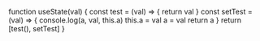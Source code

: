 function useState(val) {
    const test = (val) => {
        return val
    }
    const setTest = (val) => {
        console.log(a, val, this.a)
        this.a = val
        a = val
        return a
    }
    return [test(), setTest]
}